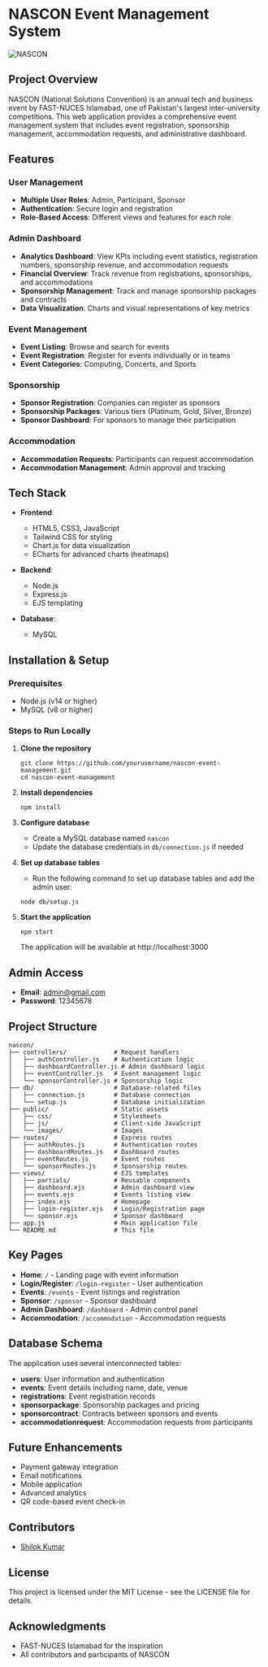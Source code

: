 # NASCON Event Management System

![NASCON](https://images.unsplash.com/photo-1656283384093-1e227e621fad?q=80&w=1964&auto=format&fit=crop&ixlib=rb-4.0.3)

## Project Overview

NASCON (National Solutions Convention) is an annual tech and business event by FAST-NUCES Islamabad, one of Pakistan's largest inter-university competitions. This web application provides a comprehensive event management system that includes event registration, sponsorship management, accommodation requests, and administrative dashboard.

## Features

### User Management
- **Multiple User Roles**: Admin, Participant, Sponsor
- **Authentication**: Secure login and registration
- **Role-Based Access**: Different views and features for each role

### Admin Dashboard
- **Analytics Dashboard**: View KPIs including event statistics, registration numbers, sponsorship revenue, and accommodation requests
- **Financial Overview**: Track revenue from registrations, sponsorships, and accommodations
- **Sponsorship Management**: Track and manage sponsorship packages and contracts
- **Data Visualization**: Charts and visual representations of key metrics

### Event Management
- **Event Listing**: Browse and search for events
- **Event Registration**: Register for events individually or in teams
- **Event Categories**: Computing, Concerts, and Sports

### Sponsorship
- **Sponsor Registration**: Companies can register as sponsors
- **Sponsorship Packages**: Various tiers (Platinum, Gold, Silver, Bronze)
- **Sponsor Dashboard**: For sponsors to manage their participation

### Accommodation
- **Accommodation Requests**: Participants can request accommodation
- **Accommodation Management**: Admin approval and tracking

## Tech Stack

- **Frontend**:
  - HTML5, CSS3, JavaScript
  - Tailwind CSS for styling
  - Chart.js for data visualization
  - ECharts for advanced charts (heatmaps)

- **Backend**:
  - Node.js
  - Express.js
  - EJS templating

- **Database**:
  - MySQL

## Installation & Setup

### Prerequisites
- Node.js (v14 or higher)
- MySQL (v8 or higher)

### Steps to Run Locally

1. **Clone the repository**
   ```
   git clone https://github.com/yourusername/nascon-event-management.git
   cd nascon-event-management
   ```

2. **Install dependencies**
   ```
   npm install
   ```

3. **Configure database**
   - Create a MySQL database named `nascon`
   - Update the database credentials in `db/connection.js` if needed

4. **Set up database tables**
   - Run the following command to set up database tables and add the admin user:
   ```
   node db/setup.js
   ```

5. **Start the application**
   ```
   npm start
   ```
   The application will be available at http://localhost:3000

## Admin Access

- **Email**: admin@gmail.com
- **Password**: 12345678

## Project Structure

```
nascon/
├── controllers/             # Request handlers
│   ├── authController.js    # Authentication logic
│   ├── dashboardController.js # Admin dashboard logic
│   ├── eventController.js   # Event management logic
│   └── sponsorController.js # Sponsorship logic
├── db/                      # Database-related files
│   ├── connection.js        # Database connection
│   └── setup.js             # Database initialization
├── public/                  # Static assets
│   ├── css/                 # Stylesheets
│   ├── js/                  # Client-side JavaScript
│   └── images/              # Images
├── routes/                  # Express routes
│   ├── authRoutes.js        # Authentication routes
│   ├── dashboardRoutes.js   # Dashboard routes
│   ├── eventRoutes.js       # Event routes
│   └── sponsorRoutes.js     # Sponsorship routes
├── views/                   # EJS templates
│   ├── partials/            # Reusable components
│   ├── dashboard.ejs        # Admin dashboard view
│   ├── events.ejs           # Events listing view
│   ├── index.ejs            # Homepage
│   ├── login-register.ejs   # Login/Registration page
│   └── sponsor.ejs          # Sponsor dashboard
├── app.js                   # Main application file
└── README.md                # This file
```

## Key Pages

- **Home**: `/` - Landing page with event information
- **Login/Register**: `/login-register` - User authentication
- **Events**: `/events` - Event listings and registration
- **Sponsor**: `/sponsor` - Sponsor dashboard
- **Admin Dashboard**: `/dashboard` - Admin control panel
- **Accommodation**: `/accommodation` - Accommodation requests

## Database Schema

The application uses several interconnected tables:

- **users**: User information and authentication
- **events**: Event details including name, date, venue
- **registrations**: Event registration records
- **sponsorpackage**: Sponsorship packages and pricing
- **sponsorcontract**: Contracts between sponsors and events
- **accommodationrequest**: Accommodation requests from participants

## Future Enhancements

- Payment gateway integration
- Email notifications
- Mobile application
- Advanced analytics
- QR code-based event check-in

## Contributors

- [Shilok Kumar](https://github.com/shilok09)

## License

This project is licensed under the MIT License - see the LICENSE file for details.

## Acknowledgments

- FAST-NUCES Islamabad for the inspiration
- All contributors and participants of NASCON 